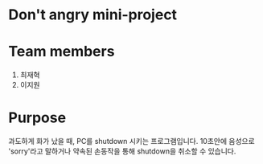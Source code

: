 # Don't angry mini-project
# Team members
1. 최재혁
2. 이지원
# Purpose
과도하게 화가 났을 때, PC를 shutdown 시키는 프로그램입니다.
10초안에 음성으로 'sorry'라고 말하거나 약속된 손동작을 통해 shutdown을 취소할 수 있습니다.
